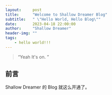 ```yaml
---
layout:     post
title:      "Welcome to Shallow Dreamer Blog"
subtitle:   " \"Hello World, Hello Blog\""
date:       2023-04-18 22:00:00
author:     "Shallow Dreamer"
header-img: ""
tags:
    - hello world!!!
---
```


> “Yeah It's on. ”


## 前言

Shallow Dreamer 的 Blog 就这么开通了。
